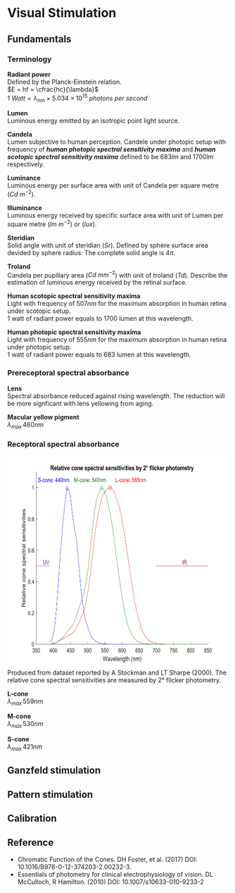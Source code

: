 # Visual Stimulation

## Fundamentals

### Terminology

**Radiant power**<br>
Defined by the Planck-Einstein relation.<br>
$E = hf = \cfrac{hc}{\lambda}$<br>
$1\ Watt = \lambda_{nm} \times 5.034 \times 10^{15} \ photons \ per \ second$

**Lumen**<br>
Luminous energy emitted by an isotropic point light source.

**Candela**<br>
Lumen subjective to human perception. Candele under photopic setup with frequency of ***human photopic spectral sensitivity maxima*** and  ***human scotopic spectral sensitivity maxima*** defined to be $683lm$ and $1700lm$ respectively.

**Luminance**<br>
Luminous energy per surface area with unit of Candela per square metre $(Cd\ m^{-2})$.

**Illuminance**<br>
Luminous energy received by specific surface area with unit of Lumen per square metre $(lm\ m^{-2})$ or $(lux)$.

**Steridian**<br>
Solid angle with unit of steridian $(Sr)$. Defined by sphere surface area devided by sphere radius: The complete solid angle is $4\pi$.

**Troland**<br>
Candela per pupillary area ($Cd\ mm^{-2}$) with unit of troland $(Td)$. Describe the estimation of luminous energy received by the retinal surface.

**Human scotopic spectral sensitivity maxima**<br>
Light with frequency of $507nm$ for the maximum absorption in human retina under scotopic setup. <br>
1 watt of radiant power equals to 1700 lumen at this wavelength.

**Human photopic spectral sensitivity maxima**<br>
Light with frequency of $555nm$ for the maximum absorption in human retina under photopic setup.<br>
1 watt of radiant power equals to 683 lumen at this wavelength.

### Prereceptoral spectral absorbance
**Lens**<br>
Spectral absorbance reduced against rising wavelength. The reduction will be more signficant with lens yellowing from aging.

**Macular yellow pigment**<br>
$\lambda_{max} \, 460nm$

### Receptoral spectral absorbance

<img src="./source/coneSpectralSensitivities/AStockman_LTSharpe_2000/RelativeConeSpectralSensitivities.png"  width="640" height="480"><br>
Produced from dataset reported by A Stockman and LT Sharpe (2000). The relative cone spectral sensitivities are measured by 2° flicker photometry.


**L-cone**<br>
$\lambda_{max} \, 559nm$

**M-cone**<br>
$\lambda_{max} \, 530nm$

**S-cone**<br>
$\lambda_{max} \, 421nm$


## Ganzfeld stimulation

## Pattern stimulation

## Calibration

## Reference

- Chromatic Function of the Cones. DH Foster, et al. (2017) DOI: 10.1016/B978-0-12-374203-2.00232-3.
- Essentials of photometry for clinical electrophysiology
of vision. DL McCulloch, R Hamilton. (2010) DOI: 10.1007/s10633-010-9233-2